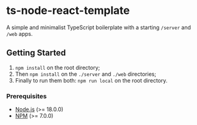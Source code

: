 # ts-node-react-template

A simple and minimalist TypeScript boilerplate with a starting `/server` and `/web` apps.

## Getting Started

1. `npm install` on the root directory;
2. Then `npm install` on the `./server` and `./web` directories;
3. Finally to run them both: `npm run local` on the root directory.


### Prerequisites

- [Node.js](https://nodejs.org/en/) (>= 18.0.0)
- [NPM](https://www.npmjs.com/) (>= 7.0.0)
